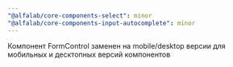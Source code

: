 ```yaml
---
"@alfalab/core-components-select": minor
"@alfalab/core-components-input-autocomplete": minor
---
```


Компонент FormControl заменен на mobile/desktop версии для мобильных и десктопных версий компонентов
